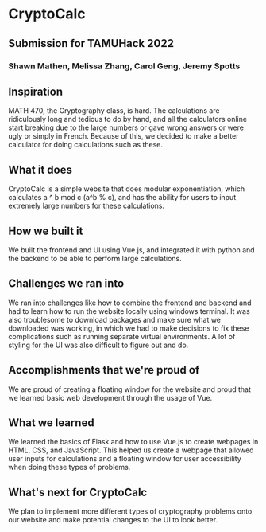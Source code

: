# CryptoCalc
## Submission for TAMUHack 2022
### Shawn Mathen, Melissa Zhang, Carol Geng, Jeremy Spotts


## Inspiration
MATH 470, the Cryptography class, is hard. The calculations are ridiculously long and tedious to do by hand, and all the calculators online start breaking due to the large numbers or gave wrong answers or were ugly or simply in French. Because of this, we decided to make a better calculator for doing calculations such as these. 

## What it does
CryptoCalc is a simple website that does modular exponentiation, which calculates a ^ b mod c (a^b % c), and has the ability for users to input extremely large numbers for these calculations.

## How we built it
We built the frontend and UI using Vue.js, and integrated it with python and the backend to be able to perform large calculations. 

## Challenges we ran into
We ran into challenges like how to combine the frontend and backend and had to learn how to run the website locally using windows terminal. It was also troublesome to download packages and make sure what we downloaded was working, in which we had to make decisions to fix these complications such as running separate virtual environments. A lot of styling for the UI was also difficult to figure out and do.

## Accomplishments that we're proud of
We are proud of creating a floating window for the website and proud that we learned basic web development through the usage of Vue.

## What we learned
We learned the basics of Flask and how to use Vue.js to create webpages in HTML, CSS, and JavaScript. This helped us create a webpage that allowed user inputs for calculations and a floating window for user accessibility when doing these types of problems.

## What's next for CryptoCalc
We plan to implement more different types of cryptography problems onto our website and make potential changes to the UI to look better.
